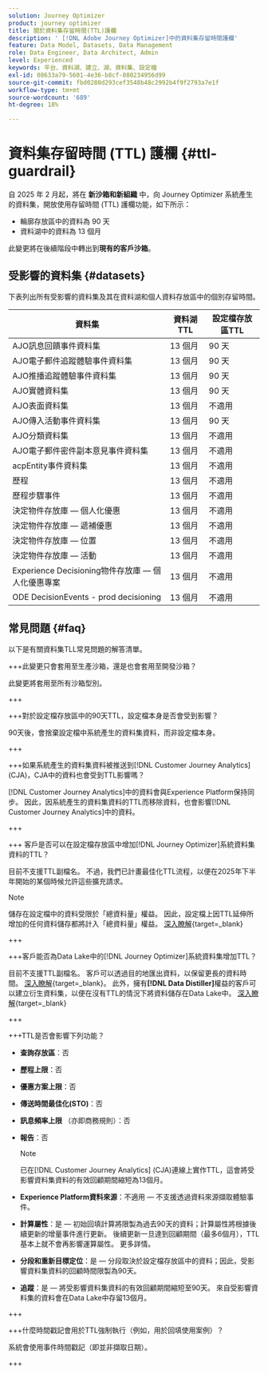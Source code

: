 ```yaml
---
solution: Journey Optimizer
product: journey optimizer
title: 關於資料集存留時間(TTL)護欄
description: ' [!DNL Adobe Journey Optimizer]中的資料集存留時間護欄'
feature: Data Model, Datasets, Data Management
role: Data Engineer, Data Architect, Admin
level: Experienced
keywords: 平台、資料湖、建立、湖、資料集、設定檔
exl-id: 08633a79-5601-4e36-b8cf-080234956d99
source-git-commit: fbd0280d293cef3548b48c2992b4f9f2793a7e1f
workflow-type: tm+mt
source-wordcount: '689'
ht-degree: 18%

---
```


# 資料集存留時間 (TTL) 護欄 {#ttl-guardrail}

自 2025 年 2 月起，將在 **新沙箱和新組織** 中，向 Journey Optimizer 系統產生的資料集，開放使用存留時間 (TTL) 護欄功能，如下所示：

* 輪廓存放區中的資料為 90 天
* 資料湖中的資料為 13 個月

此變更將在後續階段中轉出到&#x200B;**現有的客戶沙箱**。

## 受影響的資料集 {#datasets}

下表列出所有受影響的資料集及其在資料湖和個人資料存放區中的個別存留時間。

| 資料集 | 資料湖TTL | 設定檔存放區TTL |
|------|-----|-----|
| AJO訊息回饋事件資料集 | 13 個月 | 90 天 |
| AJO電子郵件追蹤體驗事件資料集 | 13 個月 | 90 天 |
| AJO推播追蹤體驗事件資料集 | 13 個月 | 90 天 |
| AJO實體資料集 | 13 個月 | 90 天 |
| AJO表面資料集 | 13 個月 | 不適用 |
| AJO傳入活動事件資料集 | 13 個月 | 90 天 |
| AJO分類資料集 | 13 個月 | 不適用 |
| AJO電子郵件密件副本意見事件資料集 | 13 個月 | 不適用 |
| acpEntity事件資料集 | 13 個月 | 不適用 |
| 歷程 | 13 個月 | 不適用 |
| 歷程步驟事件 | 13 個月 | 不適用 |
| 決定物件存放庫 — 個人化優惠 | 13 個月 | 不適用 |
| 決定物件存放庫 — 遞補優惠 | 13 個月 | 不適用 |
| 決定物件存放庫 — 位置 | 13 個月 | 不適用 |
| 決定物件存放庫 — 活動 | 13 個月 | 不適用 |
| Experience Decisioning物件存放庫 — 個人化優惠專案 | 13 個月 | 不適用 |
| ODE DecisionEvents - prod decisioning | 13 個月 | 不適用 |

## 常見問題 {#faq}

以下是有關資料集TLL常見問題的解答清單。

+++此變更只會套用至生產沙箱，還是也會套用至開發沙箱？

此變更將套用至所有沙箱型別。

+++

+++對於設定檔存放區中的90天TTL，設定檔本身是否會受到影響？

90天後，會捨棄設定檔中系統產生的資料集資料，而非設定檔本身。

+++

+++如果系統產生的資料集資料被推送到[!DNL Customer Journey Analytics] (CJA)，CJA中的資料也會受到TTL影響嗎？

[!DNL Customer Journey Analytics]中的資料會與Experience Platform保持同步。 因此，因系統產生的資料集資料的TTL而移除資料，也會影響[!DNL Customer Journey Analytics]中的資料。

+++

+++ 客戶是否可以在設定檔存放區中增加[!DNL Journey Optimizer]系統資料集資料的TTL？ 

目前不支援TTL副檔名。 不過，我們已計畫最佳化TTL流程，以便在2025年下半年開始的某個時候允許這些擴充請求。

>[!NOTE]
>
>儲存在設定檔中的資料受限於「總資料量」權益。 因此，設定檔上因TTL延伸所增加的任何資料儲存都將計入「總資料量」權益。 [深入瞭解](https://experienceleague.adobe.com/docs/experience-platform/landing/license/total-data-volume.html){target=_blank}

+++

+++客戶能否為Data Lake中的[!DNL Journey Optimizer]系統資料集增加TTL？ 

目前不支援TTL副檔名。 客戶可以透過目的地匯出資料，以保留更長的資料時間。 [深入瞭解](https://experienceleague.adobe.com/docs/experience-platform/destinations/ui/activate/export-datasets.html){target=_blank}。 此外，擁有&#x200B;**[!DNL Data Distiller]**&#x200B;權益的客戶可以建立衍生資料集，以便在沒有TTL的情況下將資料儲存在Data Lake中。 [深入瞭解](https://experienceleague.adobe.com/en/docs/experience-platform/query/data-distiller/derived-datasets/overview){target=_blank}

+++

+++TTL是否會影響下列功能？ 

* **查詢存放區**：否
* **歷程上限**：否
* **優惠方案上限**：否
* **傳送時間最佳化(STO)**：否
* **訊息頻率上限** （亦即商務規則）：否
* **報告**：否

  >[!NOTE]
  >
  >已在[!DNL Customer Journey Analytics] (CJA)連線上實作TTL，這會將受影響資料集資料的有效回顧期間縮短為13個月。

* **Experience Platform資料來源**：不適用 — 不支援透過資料來源擷取體驗事件。
* **計算屬性**：是 — 初始回填計算將限製為過去90天的資料；計算屬性將根據後續更新的增量事件進行更新。 後續更新一旦達到回顧期間（最多6個月），TTL基本上就不會再影響運算屬性。 更多詳情。
* **分段和重新目標定位**：是 — 分段取決於設定檔存放區中的資料；因此，受影響資料集資料的回顧時間限製為90天。
* **追蹤**：是 — 將受影響資料集資料的有效回顧期間縮短至90天。 來自受影響資料集的資料會在Data Lake中存留13個月。

+++

+++什麼時間戳記會用於TTL強制執行（例如，用於回填使用案例）？ 

系統會使用事件時間戳記（即並非擷取日期）。

+++
